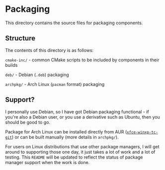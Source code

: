 # Packaging
This directory contains the source files for packaging components.

## Structure
The contents of this directory is as follows:

`cmake-inc/` - common CMake scripts to be included by components in their builds

`deb/` - Debian (`.deb`) packaging

`archpkg/` - Arch Linux (`pacman` format) packaging

## Support?
I personally use Debian, so I have got Debian packaging functional - if you're also a Debian user, or you use a derivative such as Ubuntu, then you should be good to go.

Package for Arch Linux can be installed directly from AUR ([`xfce-winxp-tc-git`](https://aur.archlinux.org/packages/xfce-winxp-tc-git)) or can be built manually (more details in `archpkg/`).

For users on Linux distributions that use other package managers, I will get around to supporting those one day, it just takes a lot of work and a lot of testing. This `README` will be updated to reflect the status of package manager support when the work is done.
